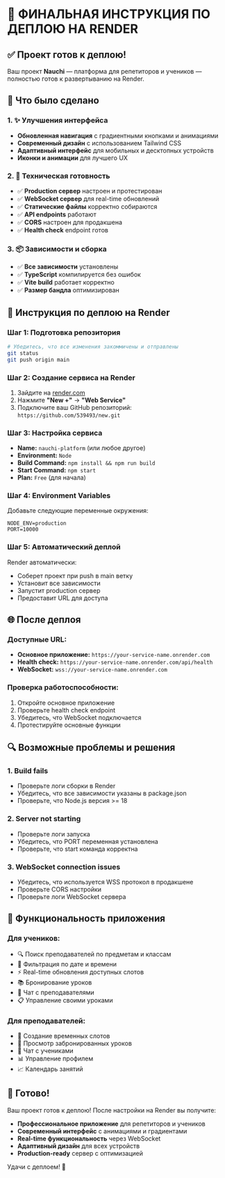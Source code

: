 # 🚀 ФИНАЛЬНАЯ ИНСТРУКЦИЯ ПО ДЕПЛОЮ НА RENDER

## ✅ Проект готов к деплою!

Ваш проект **Nauchi** — платформа для репетиторов и учеников — полностью готов к развертыванию на Render.

## 🎯 Что было сделано

### 1. ✨ Улучшения интерфейса
- **Обновленная навигация** с градиентными кнопками и анимациями
- **Современный дизайн** с использованием Tailwind CSS
- **Адаптивный интерфейс** для мобильных и десктопных устройств
- **Иконки и анимации** для лучшего UX

### 2. 🔧 Техническая готовность
- ✅ **Production сервер** настроен и протестирован
- ✅ **WebSocket сервер** для real-time обновлений
- ✅ **Статические файлы** корректно собираются
- ✅ **API endpoints** работают
- ✅ **CORS** настроен для продакшена
- ✅ **Health check** endpoint готов

### 3. 📦 Зависимости и сборка
- ✅ **Все зависимости** установлены
- ✅ **TypeScript** компилируется без ошибок
- ✅ **Vite build** работает корректно
- ✅ **Размер бандла** оптимизирован

## 🚀 Инструкция по деплою на Render

### Шаг 1: Подготовка репозитория
```bash
# Убедитесь, что все изменения закоммичены и отправлены
git status
git push origin main
```

### Шаг 2: Создание сервиса на Render
1. Зайдите на [render.com](https://render.com)
2. Нажмите **"New +"** → **"Web Service"**
3. Подключите ваш GitHub репозиторий: `https://github.com/539493/new.git`

### Шаг 3: Настройка сервиса
- **Name:** `nauchi-platform` (или любое другое)
- **Environment:** `Node`
- **Build Command:** `npm install && npm run build`
- **Start Command:** `npm start`
- **Plan:** `Free` (для начала)

### Шаг 4: Environment Variables
Добавьте следующие переменные окружения:
```
NODE_ENV=production
PORT=10000
```

### Шаг 5: Автоматический деплой
Render автоматически:
- Соберет проект при push в main ветку
- Установит все зависимости
- Запустит production сервер
- Предоставит URL для доступа

## 🌐 После деплоя

### Доступные URL:
- **Основное приложение:** `https://your-service-name.onrender.com`
- **Health check:** `https://your-service-name.onrender.com/api/health`
- **WebSocket:** `wss://your-service-name.onrender.com`

### Проверка работоспособности:
1. Откройте основное приложение
2. Проверьте health check endpoint
3. Убедитесь, что WebSocket подключается
4. Протестируйте основные функции

## 🔍 Возможные проблемы и решения

### 1. Build fails
- Проверьте логи сборки в Render
- Убедитесь, что все зависимости указаны в package.json
- Проверьте, что Node.js версия >= 18

### 2. Server not starting
- Проверьте логи запуска
- Убедитесь, что PORT переменная установлена
- Проверьте, что start команда корректна

### 3. WebSocket connection issues
- Убедитесь, что используется WSS протокол в продакшене
- Проверьте CORS настройки
- Проверьте логи WebSocket сервера

## 📱 Функциональность приложения

### Для учеников:
- 🔍 Поиск преподавателей по предметам и классам
- 📅 Фильтрация по дате и времени
- ⚡ Real-time обновления доступных слотов
- 📚 Бронирование уроков
- 💬 Чат с преподавателями
- 📋 Управление своими уроками

### Для преподавателей:
- 📅 Создание временных слотов
- 👥 Просмотр забронированных уроков
- 💬 Чат с учениками
- 📊 Управление профилем
- 📈 Календарь занятий

## 🎉 Готово!

Ваш проект готов к деплою! После настройки на Render вы получите:
- **Профессиональное приложение** для репетиторов и учеников
- **Современный интерфейс** с анимациями и градиентами
- **Real-time функциональность** через WebSocket
- **Адаптивный дизайн** для всех устройств
- **Production-ready** сервер с оптимизацией

Удачи с деплоем! 🚀

















